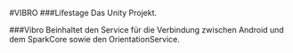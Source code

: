 #VIBRO
###Lifestage
Das Unity Projekt.

###Vibro
Beinhaltet den Service für die Verbindung zwischen Android und dem SparkCore sowie den OrientationService.